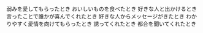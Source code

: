 弱みを愛してもらったとき
おいしいものを食べたとき
好きな人と出かけるとき
言ったことで誰かが喜んでくれたとき
好きな人からメッセージがきたとき
わかりやすく愛情を向けてもらったとき
誘ってくれたとき
都合を聞いてくれたとき

